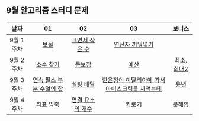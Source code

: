 ## 9월 알고리즘 스터디 문제

| 날짜 | 01 | 02 | 03 | 보너스 |
| :---: | :---: | :---: | :---: | :---: |
| 9월 1주차 | [보물](https://www.acmicpc.net/problem/1026) | [크면서 작은 수](https://www.acmicpc.net/problem/2992) | [연산자 끼워넣기](https://www.acmicpc.net/problem/14888) |  |
| 9월 2주차 | [소수 찾기](https://school.programmers.co.kr/learn/courses/30/lessons/42839) | [듣보잡](https://www.acmicpc.net/problem/1764) | [예산](https://www.acmicpc.net/problem/2512) | [최소, 최대2](https://www.acmicpc.net/problem/20053) |
| 9월 3주차 | [연속 펄스 부분 수열의 합](https://school.programmers.co.kr/learn/courses/30/lessons/161988) | [설탕 배달](https://www.acmicpc.net/problem/2839) | [한윤정이 이탈리아에 가서 아이스크림을 사먹는데](https://www.acmicpc.net/problem/2422) | [윤년](https://www.acmicpc.net/problem/2753) |
| 9월 4주차 | [좌표 압축](https://www.acmicpc.net/problem/18870) | [연결 요소의 개수](https://www.acmicpc.net/problem/11724) | [키로거](https://www.acmicpc.net/problem/5397) | [분해합](https://www.acmicpc.net/problem/2231) |
